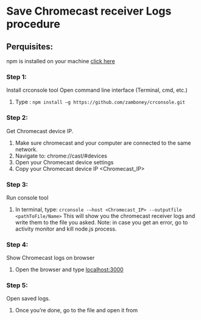 # Save Chromecast receiver Logs procedure
## Perquisites:
npm is installed on your machine [click here](https://www.npmjs.com/get-npm)
### Step 1:
Install crconsole tool
Open command line interface (Terminal, cmd, etc.)
1. Type : `npm install –g https://github.com/zamboney/crconsole.git`
### Step 2:
Get Chromecast device IP.
1. Make sure chromecast and your computer are connected to the same network.
2. Navigate to: chrome://cast/#devices
3. Open your Chromecast device settings
4. Copy your Chromecast device IP <Chromecast_IP>
### Step 3:
Run console tool
1. In terminal, type: `crconsole -–host <Chromecast_IP> --outputfile <pathToFile/Name>`
This will show you the chromecast receiver logs and write them to the file you asked.
Note: in case you get an error, go to activity monitor and kill node.js process.
### Step 4:
Show Chromecast logs on browser
1. Open the browser and type [localhost:3000](http://localhost:3000)
### Step 5:
Open saved logs.
1. Once you’re done, go to the file and open it from <pathToFile>